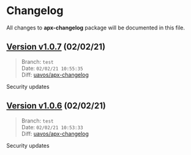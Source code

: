 # Changelog

All changes to **apx-changelog** package will be documented in this file.

## [Version v1.0.7](https://github.com/uavos/apx-changelog/releases/tag/release-1.0.7) (02/02/21)

> Branch: `test`\
> Date: `02/02/21 10:55:35`\
> Diff: [uavos/apx-changelog](https://github.com/uavos/apx-changelog/compare/changelog...9a0bc11841168cbec27316be5b7751481ff986ce)

Security updates

## [Version v1.0.6](https://github.com/uavos/apx-changelog/releases/tag/release-1.0.6) (02/02/21)

> Branch: `test`\
> Date: `02/02/21 10:53:33`\
> Diff: [uavos/apx-changelog](https://github.com/uavos/apx-changelog/compare/changelog...999f67408b1a5ad9f411f810086fc5019d4b22ab)

Security updates

